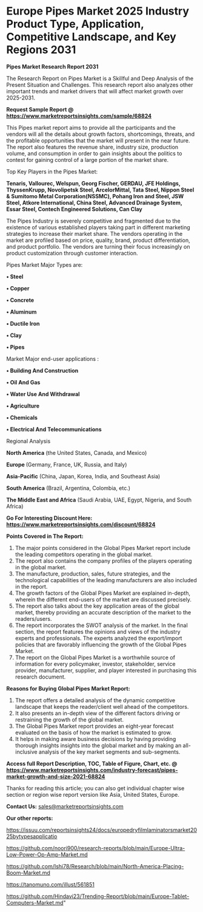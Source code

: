 # Europe Pipes Market 2025 Industry Product Type, Application, Competitive Landscape, and Key Regions 2031

<strong>Pipes Market Research Report 2031</strong>

The Research Report on Pipes Market is a Skillful and Deep Analysis of the Present Situation and Challenges. This research report also analyzes other important trends and market drivers that will affect market growth over 2025-2031.

<strong>Request Sample Report @ <a href=https://www.marketreportsinsights.com/sample/68824>https://www.marketreportsinsights.com/sample/68824</a></strong>

This Pipes market report aims to provide all the participants and the vendors will all the details about growth factors, shortcomings, threats, and the profitable opportunities that the market will present in the near future. The report also features the revenue share, industry size, production volume, and consumption in order to gain insights about the politics to contest for gaining control of a large portion of the market share.

Top Key Players in the Pipes Market:

<strong>Tenaris, Vallourec, Welspun, Georg Fischer, GERDAU, JFE Holdings, ThyssenKrupp, Novolipetsk Steel, ArcelorMittal, Tata Steel, Nippon Steel & Sumitomo Metal Corporation(NSSMC), Pohang Iron and Steel, JSW Steel, Atkore International, China Steel, Advanced Drainage System, Essar Steel, Contech Engineered Solutions, Can Clay</strong>

The Pipes Industry is severely competitive and fragmented due to the existence of various established players taking part in different marketing strategies to increase their market share. The vendors operating in the market are profiled based on price, quality, brand, product differentiation, and product portfolio. The vendors are turning their focus increasingly on product customization through customer interaction.

Pipes Market Major Types are:

<strong>• Steel

• Copper

• Concrete

• Aluminum

• Ductile Iron

• Clay

• Pipes</strong>

Market Major end-user applications :

<strong>• Building And Construction

• Oil And Gas

• Water Use And Withdrawal

• Agriculture

• Chemicals

• Electrical And Telecommunications</strong>

Regional Analysis

</u><strong><b>North America</b></strong> (the United States, Canada, and Mexico)

<strong><b>Europe </b></strong>(Germany, France, UK, Russia, and Italy)

<strong><b>Asia-Pacific</b></strong> (China, Japan, Korea, India, and Southeast Asia)

<strong><b>South America</b></strong> (Brazil, Argentina, Colombia, etc.)

<strong><b>The Middle East and Africa</b></strong> (Saudi Arabia, UAE, Egypt, Nigeria, and South Africa)

<strong>Go For Interesting Discount Here: <a href=https://www.marketreportsinsights.com/discount/68824>https://www.marketreportsinsights.com/discount/68824</a></strong>

<strong>Points Covered in The Report:</strong>
<ol>
  <li>The major points considered in the Global Pipes Market report include the leading competitors operating in the global market.</li>
  <li>The report also contains the company profiles of the players operating in the global market.</li>
  <li>The manufacture, production, sales, future strategies, and the technological capabilities of the leading manufacturers are also included in the report.</li>
  <li>The growth factors of the Global Pipes Market are explained in-depth, wherein the different end-users of the market are discussed precisely.</li>
  <li>The report also talks about the key application areas of the global market, thereby providing an accurate description of the market to the readers/users.</li>
  <li>The report incorporates the SWOT analysis of the market. In the final section, the report features the opinions and views of the industry experts and professionals. The experts analyzed the export/import policies that are favorably influencing the growth of the Global Pipes Market.</li>
  <li>The report on the Global Pipes Market is a worthwhile source of information for every policymaker, investor, stakeholder, service provider, manufacturer, supplier, and player interested in purchasing this research document.</li>
</ol>
<strong>Reasons for Buying Global Pipes Market Report:</strong>

<ol>
  <li>The report offers a detailed analysis of the dynamic competitive landscape that keeps the reader/client well ahead of the competitors.</li>
  <li>It also presents an in-depth view of the different factors driving or restraining the growth of the global market.</li>
  <li>The Global Pipes Market report provides an eight-year forecast evaluated on the basis of how the market is estimated to grow.</li>
  <li>It helps in making aware business decisions by having providing thorough insights insights into the global market and by making an all-inclusive analysis of the key market segments and sub-segments.</li>
</ol>
<strong>Access full Report Description, TOC, Table of Figure, Chart, etc. @ <a href=https://www.marketreportsinsights.com/industry-forecast/pipes-market-growth-and-size-2021-68824>https://www.marketreportsinsights.com/industry-forecast/pipes-market-growth-and-size-2021-68824</a></strong>


Thanks for reading this article; you can also get individual chapter wise section or region wise report version like Asia, United States, Europe.

<strong>Contact Us:</strong>
sales@marketreportsinsights.com

<strong>Our other reports:</strong>

<a href=https://issuu.com/reportsinsights24/docs/europedryfilmlaminatorsmarket2025bytypesapplicatio>https://issuu.com/reportsinsights24/docs/europedryfilmlaminatorsmarket2025bytypesapplicatio</a>

<a href=https://github.com/noori900/research-reports/blob/main/Europe-Ultra-Low-Power-Op-Amp-Market.md>https://github.com/noori900/research-reports/blob/main/Europe-Ultra-Low-Power-Op-Amp-Market.md</a>

<a href=https://github.com/Ishi78/Research/blob/main/North-America-Placing-Boom-Market.md>https://github.com/Ishi78/Research/blob/main/North-America-Placing-Boom-Market.md</a>

<a href=https://tanomuno.com/illust/561851>https://tanomuno.com/illust/561851</a>

<a href=https://github.com/Hindavi23/Trending-Report/blob/main/Europe-Tablet-Computers-Market.md>https://github.com/Hindavi23/Trending-Report/blob/main/Europe-Tablet-Computers-Market.md</a>"
